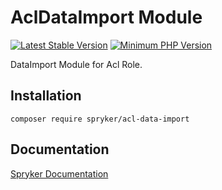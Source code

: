 # AclDataImport Module
[![Latest Stable Version](https://poser.pugx.org/spryker/acl-data-import/v/stable.svg)](https://packagist.org/packages/spryker/acl-data-import)
[![Minimum PHP Version](https://img.shields.io/badge/php-%3E%3D%208.1-8892BF.svg)](https://php.net/)

DataImport Module for Acl Role.

## Installation

```
composer require spryker/acl-data-import
```

## Documentation

[Spryker Documentation](https://docs.spryker.com)

